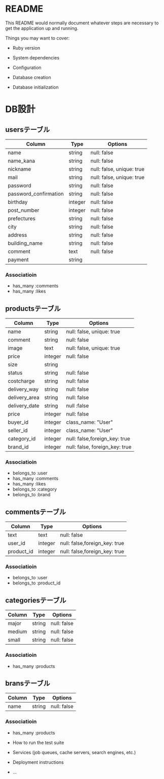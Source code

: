 # README

This README would normally document whatever steps are necessary to get the
application up and running.

Things you may want to cover:

* Ruby version

* System dependencies

* Configuration

* Database creation

* Database initialization
# DB設計
## usersテーブル

|Column|Type|Options|
|------|----|-------|
|name|string|null: false|
|name_kana|string|null: false|
|nickname|string|null: false, unique: true|
|mail|string|null: false, unique: true|
|password|string|null: false|
|password_confirmation|string|null: false|
|birthday|integer|null: false|
|post_number|integer|null: false|
|prefectures|string|null: false|
|city|string|null: false|
|address|string|null: false|
|building_name|string|null: false|
|comment|text|null: false|
|payment|string||

### Associatioin
- has_many :comments
- has_many :likes

## productsテーブル

|Column|Type|Options|
|------|----|-------|
|name|string|null: false, unique: true|
|comment|string|null: false|
|image|text|null: false, unique: true|
|price|integer|null: false|
|size|string||
|status|string|null: false|
|costcharge|string|null: false|
|delivery_way|string|null: false|
|delivery_area|string|null: false|
|delivery_date|string|null :false|
|price|integer|null: false|
|buyer_id|integer|class_name: "User"|
|seller_id|integer|class_name: "User"|
|category_id|integer|null: false,foreign_key: true|
|brand_id|integer|null: false, foreign_key: true|

### Associatioin
- belongs_to :user
- has_many :comments
- has_many :likes
- belongs_to :category
- belongs_to :brand

## commentsテーブル

|Column|Type|Options|
|------|----|-------|
|text|text|null: false|
|user_id|integer|null: false,foreign_key: true|
|product_id|integer|null: false,foreign_key: true|

### Associatioin
- belongs_to :user
- belongs_to :product_id

## categoriesテーブル

|Column|Type|Options|
|------|----|-------|
|major|string|null: false|
|medium|string|null: false|
|small|string|null: false|

### Associatioin
- has_many :products

## bransテーブル

|Column|Type|Options|
|------|----|-------|
|name|string|null: false|

### Associatioin
- has_many :products




* How to run the test suite

* Services (job queues, cache servers, search engines, etc.)

* Deployment instructions

* ...
